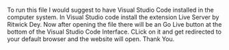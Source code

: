 To run this file I would suggest to have Visual Studio Code installed in the computer system.
In Visual Studio code install the extension Live Server by Ritwick Dey.
Now after opening the file there will be an Go Live button at the bottom of the Visual Studio Code Interface. 
CLick on it and get redirected to your default browser and the website will open.
Thank You.
